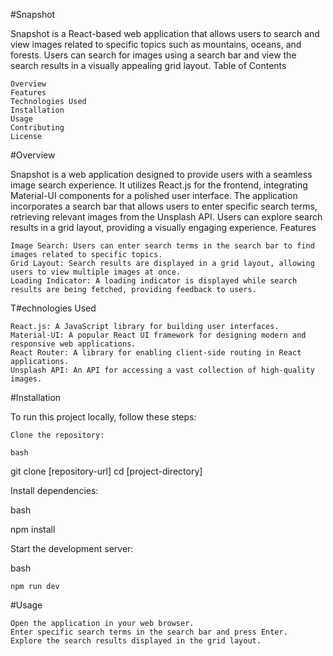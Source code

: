 #Snapshot

Snapshot is a React-based web application that allows users to search and view images related to specific topics such as mountains, oceans, and forests. Users can search for images using a search bar and view the search results in a visually appealing grid layout.
Table of Contents

    Overview
    Features
    Technologies Used
    Installation
    Usage
    Contributing
    License

#Overview

Snapshot is a web application designed to provide users with a seamless image search experience. It utilizes React.js for the frontend, integrating Material-UI components for a polished user interface. The application incorporates a search bar that allows users to enter specific search terms, retrieving relevant images from the Unsplash API. Users can explore search results in a grid layout, providing a visually engaging experience.
Features

    Image Search: Users can enter search terms in the search bar to find images related to specific topics.
    Grid Layout: Search results are displayed in a grid layout, allowing users to view multiple images at once.
    Loading Indicator: A loading indicator is displayed while search results are being fetched, providing feedback to users.

T#echnologies Used

    React.js: A JavaScript library for building user interfaces.
    Material-UI: A popular React UI framework for designing modern and responsive web applications.
    React Router: A library for enabling client-side routing in React applications.
    Unsplash API: An API for accessing a vast collection of high-quality images.

#Installation

To run this project locally, follow these steps:

    Clone the repository:

    bash

git clone [repository-url]
cd [project-directory]

Install dependencies:

bash

npm install

Start the development server:

bash

    npm run dev

#Usage

    Open the application in your web browser.
    Enter specific search terms in the search bar and press Enter.
    Explore the search results displayed in the grid layout.
